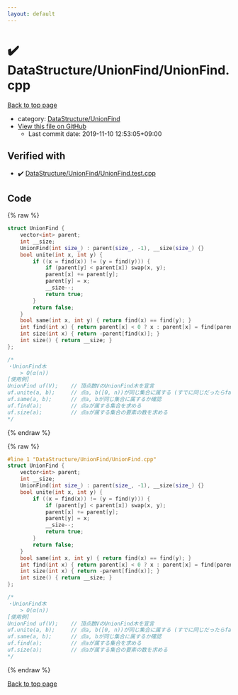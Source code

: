 ```yaml
---
layout: default
---
```


<!-- mathjax config similar to math.stackexchange -->
<script type="text/javascript" async
  src="https://cdnjs.cloudflare.com/ajax/libs/mathjax/2.7.5/MathJax.js?config=TeX-MML-AM_CHTML">
</script>
<script type="text/x-mathjax-config">
  MathJax.Hub.Config({
    TeX: { equationNumbers: { autoNumber: "AMS" }},
    tex2jax: {
      inlineMath: [ ['$','$'] ],
      processEscapes: true
    },
    "HTML-CSS": { matchFontHeight: false },
    displayAlign: "left",
    displayIndent: "2em"
  });
</script>

<script type="text/javascript" src="https://cdnjs.cloudflare.com/ajax/libs/jquery/3.4.1/jquery.min.js"></script>
<script src="https://cdn.jsdelivr.net/npm/jquery-balloon-js@1.1.2/jquery.balloon.min.js" integrity="sha256-ZEYs9VrgAeNuPvs15E39OsyOJaIkXEEt10fzxJ20+2I=" crossorigin="anonymous"></script>
<script type="text/javascript" src="../../../assets/js/copy-button.js"></script>
<link rel="stylesheet" href="../../../assets/css/copy-button.css" />


# :heavy_check_mark: DataStructure/UnionFind/UnionFind.cpp

<a href="../../../index.html">Back to top page</a>

* category: <a href="../../../index.html#b443a6615f54d47cc94a593840724581">DataStructure/UnionFind</a>
* <a href="{{ site.github.repository_url }}/blob/master/DataStructure/UnionFind/UnionFind.cpp">View this file on GitHub</a>
    - Last commit date: 2019-11-10 12:53:05+09:00




## Verified with

* :heavy_check_mark: <a href="../../../verify/DataStructure/UnionFind/UnionFind.test.cpp.html">DataStructure/UnionFind/UnionFind.test.cpp</a>


## Code

<a id="unbundled"></a>
{% raw %}
```cpp
struct UnionFind {
    vector<int> parent;
    int __size;
    UnionFind(int size_) : parent(size_, -1), __size(size_) {}
    bool unite(int x, int y) {
        if ((x = find(x)) != (y = find(y))) {
            if (parent[y] < parent[x]) swap(x, y);
            parent[x] += parent[y];
            parent[y] = x;
            __size--;
            return true;
        }
        return false;
    }
    bool same(int x, int y) { return find(x) == find(y); }
    int find(int x) { return parent[x] < 0 ? x : parent[x] = find(parent[x]); }
    int size(int x) { return -parent[find(x)]; }
    int size() { return __size; }
};

/*
・UnionFind木
    > O(α(n))
[使用例]
UnionFind uf(V);    // 頂点数VのUnionFind木を宣言
uf.unite(a, b);     // 点a, b([0, n))が同じ集合に属する (すでに同じだったらfalseを返す)
uf.same(a, b);      // 点a, bが同じ集合に属するか確認
uf.find(a);         // 点aが属する集合を求める
uf.size(a);         // 点aが属する集合の要素の数を求める
*/

```
{% endraw %}

<a id="bundled"></a>
{% raw %}
```cpp
#line 1 "DataStructure/UnionFind/UnionFind.cpp"
struct UnionFind {
    vector<int> parent;
    int __size;
    UnionFind(int size_) : parent(size_, -1), __size(size_) {}
    bool unite(int x, int y) {
        if ((x = find(x)) != (y = find(y))) {
            if (parent[y] < parent[x]) swap(x, y);
            parent[x] += parent[y];
            parent[y] = x;
            __size--;
            return true;
        }
        return false;
    }
    bool same(int x, int y) { return find(x) == find(y); }
    int find(int x) { return parent[x] < 0 ? x : parent[x] = find(parent[x]); }
    int size(int x) { return -parent[find(x)]; }
    int size() { return __size; }
};

/*
・UnionFind木
    > O(α(n))
[使用例]
UnionFind uf(V);    // 頂点数VのUnionFind木を宣言
uf.unite(a, b);     // 点a, b([0, n))が同じ集合に属する (すでに同じだったらfalseを返す)
uf.same(a, b);      // 点a, bが同じ集合に属するか確認
uf.find(a);         // 点aが属する集合を求める
uf.size(a);         // 点aが属する集合の要素の数を求める
*/

```
{% endraw %}

<a href="../../../index.html">Back to top page</a>

